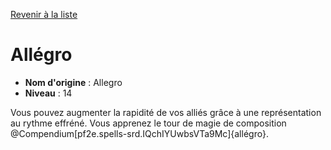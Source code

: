 [Revenir à la liste](..)

# Allégro

 * **Nom d'origine** : Allegro
 * **Niveau** : 14


Vous pouvez augmenter la rapidité de vos alliés grâce à une représentation au rythme effréné. Vous apprenez le tour de magie de composition @Compendium[pf2e.spells-srd.IQchIYUwbsVTa9Mc]{allégro}.